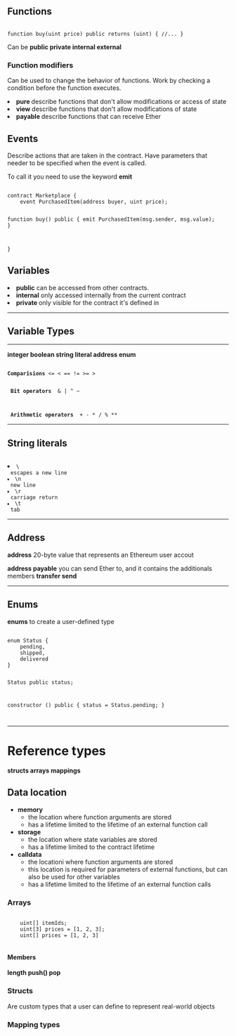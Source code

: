 ## <b>Functions</b>

<code>
function buy(uint price) public returns (uint) { //... }
</code>

Can be <b> public private internal external </b>

### Function modifiers

Can be used to change the behavior of functions. Work by checking a condition before the function executes.

<li> <b> pure </b> describe functions that don't allow modifications or access of state
<li> <b> view </b> describe functions that don't allow modifications of state
<li> <b> payable </b> describe functions that can receive Ether

## Events

Describe actions that are taken in the contract. Have parameters that needer to be specified when the event is called.

To call it you need to use the keyword <b> emit </b>

<code>
contract Marketplace {
    event PurchasedItem(address buyer, uint price);

function buy() public {
    emit PurchasedItem(msg.sender, msg.value);
}

}
</code>

## <b>Variables</b>

<li> <b>public</b> can be accessed from other contracts.
<li> <b>internal</b> only accessed internally from the current contract
<li> <b> private </b> only visible for the contract it's defined in

---

## Variable Types

---

<b> integer boolean string literal address enum</b>

<code>
<b>Comparisions</b> <= < == != >= >

<b> Bit operators </b> & | ^ ~

<b> Arithmetic operators </b> + - * / % **
</code>

---

## String literals

<code>
<li>\ </li> escapes a new line
<li>\n </li> new line
<li>\r </li> carriage return
<li>\t </li> tab
</code>

---

## Address

<b>address</b> 20-byte value that represents an Ethereum user accout

<b>address payable</b> you can send Ether to, and it contains the additionals members <b> transfer send </b>

---

## Enums

<b>enums</b> to create a user-defined type

<code>
enum Status {
    pending,
    shipped,
    delivered
}

Status public status;

constructor () public {
    status = Status.pending;
}

</code>

---

# Reference types

**structs arrays mappings**

## Data location

- **memory**
  - the location where function arguments are stored
  - has a lifetime limited to the lifetime of an external function call
- **storage**
  - the location where state variables are stored
  - has a lifetime limited to the contract lifetime
- **calldata**
  - the locationi where function arguments are stored
  - this location is required for parameters of external functions, but can also be used for other variables
  - has a lifetime limited to the lifetime of an external function calls
  
### Arrays

  <code>
    uint[] itemIds;
    uint[3] prices = [1, 2, 3];
    uint[] prices = [1, 2, 3]
  </code>

#### Members

<b>length push() pop</b>

### Structs

Are custom types that a user can define to represent real-world objects

### Mapping types

